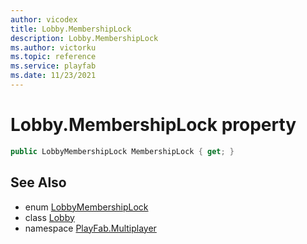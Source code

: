 ```yaml
---
author: vicodex
title: Lobby.MembershipLock
description: Lobby.MembershipLock
ms.author: victorku
ms.topic: reference
ms.service: playfab
ms.date: 11/23/2021
---
```


# Lobby.MembershipLock property

```csharp
public LobbyMembershipLock MembershipLock { get; }
```

## See Also

* enum [LobbyMembershipLock](../LobbyMembershipLock.md)
* class [Lobby](../Lobby.md)
* namespace [PlayFab.Multiplayer](../../PlayFabMultiplayerSDK.md)


